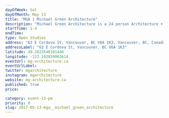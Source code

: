 ```yaml
---
dayOfWeek: Sat
dayOfMonth: May 13
title: "MGA | Michael Green Architecture"
description: "Michael Green Architecture is a 24 person Architecture + Interior Design firm in Vancouver, Victoria, and Portland. We are working on large and small projects here at home and around the world. We are motivated to design with meaning. Our projects celebrate our client and community goals with spaces that speak to the stories of our time."
startTime: 1-4
endTime: 
type: Open Studios
address: "63 E Cordova St, Vancouver, BC V6A 1K3, Vancouver, BC, Canada"
addressLabel: "63 E Cordova St, Vancouver, BC V6A 1K3"
latitude: 49.2823540191446
longitude: -123.102859063614
eventUrl: mg-architecture.ca
eventUrlLabel: 
twitter: mgarchitecture
instagram: mgarchitecture
website: mg-architecture.ca
published: true
price: 

category: event-13-pm
priority: 0
slug: 2017-05-13-mga__michael_green_architecture
---
```

